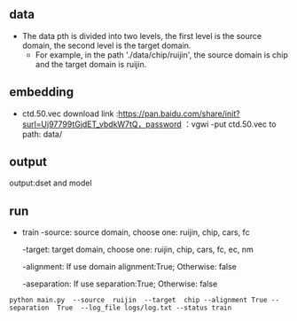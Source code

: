 ## data
- The data pth is divided into two levels, the first level is the source domain, the second level is the target domain.
    - For example, in the path './data/chip/ruijin', the source domain is chip and the target domain is ruijin.

## embedding
- ctd.50.vec download link :https://pan.baidu.com/share/init?surl=Uj97799tGjdET_vbdkW7tQ，password ：vgwi
    -put ctd.50.vec to path: data/

## output
output:dset and model
  
## run
- train
    -source: source domain, choose one: ruijin, chip, cars, fc    
    
    -target: target domain, choose one: ruijin, chip, cars, fc, ec, nm 
    
    -alignment: If use domain alignment:True; Otherwise: false
    
    -aseparation: If use separation:True; Otherwise: false 
    
  
 ```
 python main.py  --source  ruijin  --target  chip --alignment True --separation  True  --log_file logs/log.txt --status train
 ```
  
